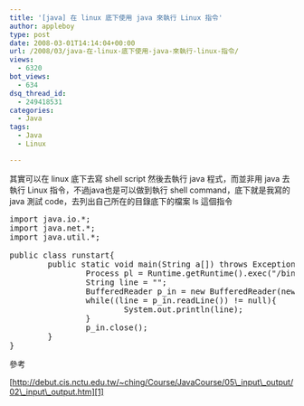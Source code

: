 ```yaml
---
title: '[java] 在 linux 底下使用 java 來執行 Linux 指令'
author: appleboy
type: post
date: 2008-03-01T14:14:04+00:00
url: /2008/03/java-在-linux-底下使用-java-來執行-linux-指令/
views:
  - 6320
bot_views:
  - 634
dsq_thread_id:
  - 249418531
categories:
  - Java
tags:
  - Java
  - Linux

---
```

其實可以在 linux 底下去寫 shell script 然後去執行 java 程式，而並非用 java 去執行 Linux 指令，不過java也是可以做到執行 shell command，底下就是我寫的 java 測試 code，去列出自己所在的目錄底下的檔案 ls 這個指令 

<pre class="brush: java; title: ; notranslate" title="">import java.io.*;
import java.net.*;
import java.util.*;

public class runstart{
        public static void main(String a[]) throws Exception{
                Process pl = Runtime.getRuntime().exec("/bin/ls");
                String line = "";
                BufferedReader p_in = new BufferedReader(new InputStreamReader(pl.getInputStream()));
                while((line = p_in.readLine()) != null){
                        System.out.println(line);
                }
                p_in.close();
        }
}
</pre> 參考 

[http://debut.cis.nctu.edu.tw/~ching/Course/JavaCourse/05\_input\_output/02\_input\_output.htm][1]

 [1]: http://debut.cis.nctu.edu.tw/~ching/Course/JavaCourse/05_input_output/02_input_output.htm